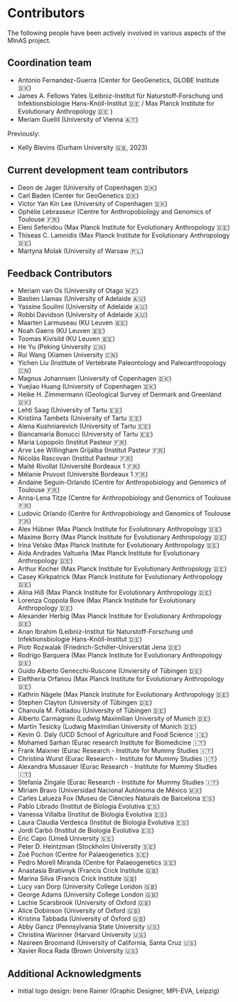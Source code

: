 # Contributors

The following people have been actively involved in various aspects of the MInAS project.

## Coordination team

- Antonio Fernandez-Guerra (Center for GeoGenetics, GLOBE Institute 🇩🇰)
- James A. Fellows Yates (Leibniz-Institut für Naturstoff-Forschung und Infektionsbiologie Hans-Knöll-Institut 🇩🇪 / Max Planck Institute for Evolutionary Anthropology 🇩🇪 )
- Meriam Guellil (University of Vienna 🇦🇹)

Previously:

- Kelly Blevins (Durham University 🇬🇧, 2023)

## Current development team contributors

- Deon de Jager (University of Copenhagen 🇩🇰)
- Carl Baden (Center for GeoGenetics 🇩🇰)
- Victor Yan Kin Lee (University of Copenhagen 🇩🇰)
- Ophélie Lebrasseur (Centre for Anthropobiology and Genomics of Toulouse 🇫🇷)
- Eleni Seferidou (Max Planck Institute for Evolutionary Anthropology 🇩🇪)
- Thiseas C. Lamnidis (Max Planck Institute for Evolutionary Anthropology 🇩🇪)
- Martyna Molak (University of Warsaw 🇵🇱)

## Feedback Contributors

- Meriam van Os (University of Otago 🇳🇿)
- Bastien Llamas (University of Adelaide 🇦🇺)
- Yassine Souilmi (University of Adelaide 🇦🇺)
- Robbi Davidson (University of Adelaide 🇦🇺)
- Maarten Larmuseau (KU Leuven 🇧🇪)
- Noah Gaens (KU Leuven 🇧🇪)
- Toomas Kivisild (KU Leuven 🇧🇪)
- He Yu (Peking University 🇨🇳)
- Rui Wang (Xiamen University 🇨🇳)
- Yichen Liu (Institute of Vertebrate Paleontology and Paleoanthropology 🇨🇳)
- Magnus Johannsen (University of Copenhagen 🇩🇰)
- Yuejiao Huang (University of Copenhagen 🇩🇰)
- Heike H. Zimmermann (Geological Survey of Denmark and Greenland 🇩🇰)
- Lehti Saag (University of Tartu 🇪🇪)
- Kristiina Tambets (University of Tartu 🇪🇪)
- Alena Kushniarevich (University of Tartu 🇪🇪)
- Biancamaria Bonucci (University of Tartu 🇪🇪)
- Maria Lopopolo (Institut Pasteur 🇫🇷)
- Arve Lee Willingham Grijalba (Institut Pasteur 🇫🇷)
- Nicolás Rascovan (Institut Pasteur 🇫🇷)
- Maïté Rivollat (Université Bordeaux 1 🇫🇷)
- Mélanie Pruvost (Université Bordeaux 1 🇫🇷)
- Andaine Seguin-Orlando (Centre for Anthropobiology and Genomics of Toulouse 🇫🇷)
- Anna-Lena Titze (Centre for Anthropobiology and Genomics of Toulouse 🇫🇷)
- Ludovic Orlando (Centre for Anthropobiology and Genomics of Toulouse 🇫🇷)
- Alex Hübner (Max Planck Institute for Evolutionary Anthropology 🇩🇪)
- Maxime Borry (Max Planck Institute for Evolutionary Anthropology 🇩🇪)
- Irina Velsko (Max Planck Institute for Evolutionary Anthropology 🇩🇪)
- Aida Andrades Valtueña (Max Planck Institute for Evolutionary Anthropology 🇩🇪)
- Arthur Kocher (Max Planck Institute for Evolutionary Anthropology 🇩🇪)
- Casey Kirkpatrick (Max Planck Institute for Evolutionary Anthropology 🇩🇪)
- Alina Hiß (Max Planck Institute for Evolutionary Anthropology 🇩🇪)
- Lorenza Coppola Bove (Max Planck Institute for Evolutionary Anthropology 🇩🇪)
- Alexander Herbig (Max Planck Institute for Evolutionary Anthropology 🇩🇪)
- Anan Ibrahim (Leibniz-Institut für Naturstoff-Forschung und Infektionsbiologie Hans-Knöll-Institut 🇩🇪)
- Piotr Rozwalak (Friedrich-Schiller-Universität Jena 🇩🇪)
- Rodrigo Barquera (Max Planck Institute for Evolutionary Anthropology 🇩🇪)
- Guido Alberto Genecchi-Ruscone (Unviersity of Tübingen 🇩🇪)
- Eleftheria Orfanou (Max Planck Institute for Evolutionary Anthropology 🇩🇪)
- Kathrin Nägele (Max Planck Institute for Evolutionary Anthropology 🇩🇪)
- Stephen Clayton (University of Tübingen 🇩🇪)
- Charoula M. Fotiadou (University of Tübingen 🇩🇪)
- Alberto Carmagnini (Ludwig Maximilian University of Munich 🇩🇪)
- Martin Tesicky (Ludwig Maximilian University of Munich 🇩🇪)
- Kevin G. Daly (UCD School of Agriculture and Food Science 🇮🇪)
- Mohamed Sarhan (Eurac research Institute for Biomedicine 🇮🇹)
- Frank Maixner (Eurac Research - Institute for Mummy Studies 🇮🇹)
- Christina Wurst (Eurac Research - Institute for Mummy Studies 🇮🇹)
- Alexandra Mussauer (Eurac Research - Institute for Mummy Studies 🇮🇹)
- Stefania Zingale (Eurac Research - Institute for Mummy Studies 🇮🇹)
- Miriam Bravo (Universidad Nacional Autónoma de México 🇲🇽)
- Carles Lalueza Fox (Museu de Ciències Naturals de Barcelona 🇪🇸)
- Pablo Librado (Institut de Biologia Evolutiva 🇪🇸)
- Vanessa Villalba (Institut de Biologia Evolutiva 🇪🇸)
- Laura Claudia Verdesca (Institut de Biologia Evolutiva 🇪🇸)
- Jordi Carbó (Institut de Biologia Evolutiva 🇪🇸)
- Eric Capo (Umeå University 🇸🇪)
- Peter D. Heintzman (Stockholm University 🇸🇪)
- Zoé Pochon (Centre for Palaeogenetics 🇸🇪)
- Pedro Morell Miranda (Centre for Palaeogenetics 🇸🇪)
- Anastasia Brativnyk (Francis Crick Institute 🇬🇧)
- Marina Silva (Francis Crick Institute 🇬🇧)
- Lucy van Dorp (University College London 🇬🇧)
- George Adams (University College London 🇬🇧)
- Lachie Scarsbrook (University of Oxford 🇬🇧)
- Alice Dobinson (University of Oxford 🇬🇧)
- Kristina Tabbada (University of Oxford 🇬🇧)
- Abby Gancz (Pennsylvania State University 🇺🇸)
- Christina Warinner (Harvard University 🇺🇸)
- Nasreen Broomand (University of California, Santa Cruz 🇺🇸)
- Xavier Roca Rada (Brown University 🇺🇸)

## Additional Acknowledgments

- Initial logo design: Irene Rainer (Graphic Designer, MPI-EVA, Leipzig)
